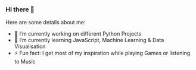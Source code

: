 ### Hi there 👋


Here are some details about me:

- 🔭 I’m currently working on different Python Projects
- 🌱 I’m currently learning JavaScript, Machine Learning & Data Visualisation
- ⚡ Fun fact: I get most of my inspiration while playing Games or listening to Music

